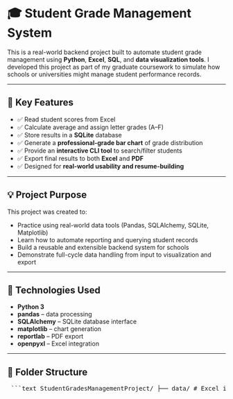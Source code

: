 # 🎓 Student Grade Management System

This is a real-world backend project built to automate student grade management using **Python**, **Excel**, **SQL**, and **data visualization tools**. I developed this project as part of my graduate coursework to simulate how schools or universities might manage student performance records.

---

## 📌 Key Features

- ✅ Read student scores from Excel
- ✅ Calculate average and assign letter grades (A–F)
- ✅ Store results in a **SQLite** database
- ✅ Generate a **professional-grade bar chart** of grade distribution
- ✅ Provide an **interactive CLI tool** to search/filter students
- ✅ Export final results to both **Excel** and **PDF**
- ✅ Designed for **real-world usability and resume-building**

---

## 💡 Project Purpose

This project was created to:
- Practice using real-world data tools (Pandas, SQLAlchemy, SQLite, Matplotlib)
- Learn how to automate reporting and querying student records
- Build a reusable and extensible backend system for schools
- Demonstrate full-cycle data handling from input to visualization and export

---

## 🧠 Technologies Used

- **Python 3**
- **pandas** – data processing
- **SQLAlchemy** – SQLite database interface
- **matplotlib** – chart generation
- **reportlab** – PDF export
- **openpyxl** – Excel integration

---

## 📁 Folder Structure

<pre> ```text StudentGradesManagementProject/ ├── data/ # Excel input file ├── db/ # SQLite database ├── scripts/ # Python logic ├── grade_distribution.png # Chart image ├── student_report.xlsx # Final Excel export ├── student_report.pdf # Final PDF export ├── requirements.txt # Python dependencies └── README.md # Project info ``` </pre>

